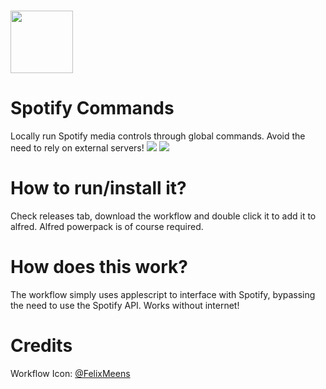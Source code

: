 <h1>
<img src="https://media.macosicons.com/parse/files/macOSicons/5c3276837ae2b75b1d7a8a3cef29e5ca_low_res_Spotify.png" width="100">
</h1>
<h1>
Spotify Commands
</h1>
Locally run Spotify media controls through global commands. Avoid the need to rely on external servers!

<img src="https://media.discordapp.net/attachments/761762042121814017/914035096615522304/ezgif-1-4e4da7c3d908.gif">
<img src="https://cdn.discordapp.com/attachments/532748039698251776/913992801283375104/unknown.png">

# How to run/install it?
Check releases tab, download the workflow and double click it to add it to alfred.
Alfred powerpack is of course required.

# How does this work?
The workflow simply uses applescript to interface with Spotify, bypassing the need to use the Spotify API. Works without internet!  

# Credits
Workflow Icon: [@FelixMeens](https://twitter.com/FelixMeens)  



